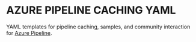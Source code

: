 # AZURE PIPELINE CACHING YAML

YAML templates for pipeline caching, samples, and community interaction for [Azure Pipeline](https://docs.microsoft.com/azure/devops/pipelines/).
